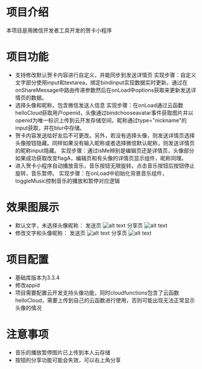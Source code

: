 # 项目介绍
本项目是用微信开发者工具开发的贺卡小程序
# 项目功能
- 支持修改默认贺卡内容进行自定义，并能同步到发送详情页
实现步骤：自定义文字部分使用input和textarea，绑定bindinput实现数据实时更新。通过在onShareMessage中路由传递参数然后在onLoad中options获取来更新发送详情页的数据。
- 选择头像和昵称，包含微信发送人信息
实现步骤：在onLoad通过云函数helloCloud获取用户openid，头像通过bindchooseavatar事件获取图片并以openid为唯一标识上传到云开发存储空间，昵称通过type="nickname"的input获取，并在blur中存储。
- 贺卡内容发送给好友后不可更改。另外，若没有选择头像，则发送详情页选择头像按钮隐藏。同样如果没有输入昵称或者选择微信默认昵称，则发送详情页的昵称input隐藏。
实现步骤：通过isMe辨别是编辑页还是详情页，头像部分如果成功获取改变flagA，编辑页和有头像的详情页显示组件，昵称同理。
- 进入贺卡小程序自动播放音乐，音乐按钮无限旋转。点击音乐按钮后按钮停止旋转，音乐暂停。
实现步骤：在onLoad中初始化背景音乐组件，toggleMusic控制音乐的播放和暂停对应逻辑
# 效果图展示
- 默认文字，未选择头像昵称：
发送页
![alt text](resultImage/image.png)
分享页
![alt text](resultImage/image-1.png)
- 修改文字和头像昵称：
发送页
![alt text](resultImage/image-3.png)
分享页
![alt text](resultImage/image-4.png)

# 项目配置
- 基础库版本为3.3.4
- 修改appid
- 项目需要配置云开发支持头像功能，同时cloudfunctions包含了云函数helloCloud，需要上传到自己的云函数进行使用，否则可能出现无法正常显示头像的情况

# 注意事项
- 音乐的播放暂停图片已上传到本人云存储
- 按钮的分享功能可能会失效，可以右上角分享

